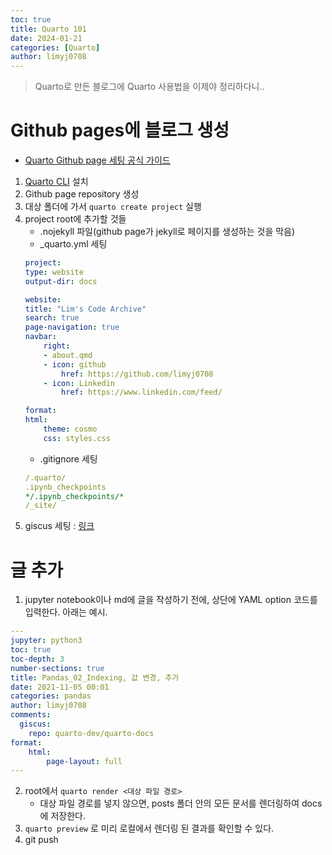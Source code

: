 ```yaml
---
toc: true
title: Quarto 101
date: 2024-01-21
categories: [Quarto]
author: limyj0708
---
```


> Quarto로 만든 블로그에 Quarto 사용법을 이제야 정리하다니..

# Github pages에 블로그 생성
- [Quarto Github page 세팅 공식 가이드](https://quarto.org/docs/publishing/github-pages.html)
1. [Quarto CLI](https://quarto.org/docs/get-started/) 설치
2. Github page repository 생성
3. 대상 폴더에 가서 `quarto create project` 실행
4. project root에 추가할 것들
    - .nojekyll 파일(github page가 jekyll로 페이지를 생성하는 것을 막음)
    - _quarto.yml 세팅
    ```yaml
    project:
    type: website
    output-dir: docs

    website:
    title: "Lim's Code Archive"
    search: true
    page-navigation: true
    navbar:
        right:
        - about.qmd
        - icon: github
            href: https://github.com/limyj0708
        - icon: Linkedin
            href: https://www.linkedin.com/feed/

    format:
    html:
        theme: cosmo
        css: styles.css
    ```
    - .gitignore 세팅
    ```yml
    /.quarto/
    .ipynb_checkpoints
    */.ipynb_checkpoints/*
    /_site/
    ```
4. giscus 세팅 : [링크](https://giscus.app/ko)

# 글 추가
1. jupyter notebook이나 md에 글을 작성하기 전에, 상단에 YAML option 코드를 입력한다. 아래는 예시.
```YAML
---
jupyter: python3
toc: true
toc-depth: 3
number-sections: true
title: Pandas_02_Indexing, 값 변경, 추가
date: 2021-11-05 00:01
categories: pandas
author: limyj0708
comments:
  giscus:
    repo: quarto-dev/quarto-docs
format:
    html:
        page-layout: full
---
```
2. root에서 `quarto render <대상 파일 경로>`
    - 대상 파일 경로를 넣지 않으면, posts 폴더 안의 모든 문서를 렌더링하여 docs에 저장한다.
3. `quarto preview` 로 미리 로컬에서 렌더링 된 결과를 확인할 수 있다.
3. git push